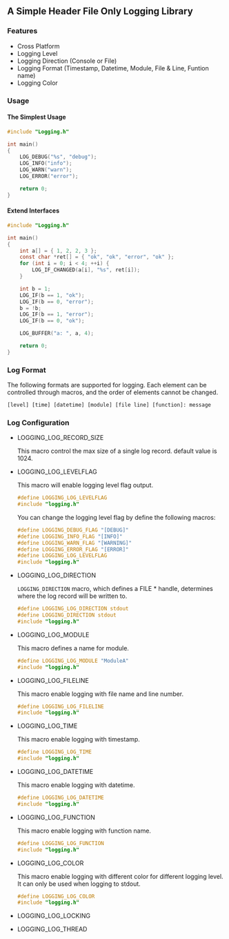 ## A Simple Header File Only Logging Library

### Features

- Cross Platform
- Logging Level
- Logging Direction (Console or File)
- Logging Format (Timestamp, Datetime, Module, File & Line, Funtion name)
- Logging Color

### Usage

#### The Simplest Usage

```C
#include "Logging.h"

int main()
{
    LOG_DEBUG("%s", "debug");
    LOG_INFO("info");
    LOG_WARN("warn");
    LOG_ERROR("error");

    return 0;
}
```

#### Extend Interfaces

```C
#include "Logging.h"

int main()
{
    int a[] = { 1, 2, 2, 3 };
    const char *ret[] = { "ok", "ok", "error", "ok" };
    for (int i = 0; i < 4; ++i) {
        LOG_IF_CHANGED(a[i], "%s", ret[i]);
    }

    int b = 1;
    LOG_IF(b == 1, "ok");
    LOG_IF(b == 0, "error");
    b = !b;
    LOG_IF(b == 1, "error");
    LOG_IF(b == 0, "ok");

    LOG_BUFFER("a: ", a, 4);

    return 0;
}
```

### Log Format

The following formats are supported for logging. Each element can be controlled through macros, and the order of elements cannot be changed.

```txt
[level] [time] [datetime] [module] [file line] [function]: message
```

### Log Configuration

- LOGGING_LOG_RECORD_SIZE
  
  This macro control the max size of a single log record. default value is 1024.

- LOGGING_LOG_LEVELFLAG

  This macro will enable logging level flag output.
  
  ```C
  #define LOGGING_LOG_LEVELFLAG
  #include "logging.h"
  ```
  
  You can change the logging level flag by define the following macros:
  
  ```C
  #define LOGGING_DEBUG_FLAG "[DEBUG]"
  #define LOGGING_INFO_FLAG "[INFO]"
  #define LOGGING_WARN_FLAG "[WARNING]"
  #define LOGGING_ERROR_FLAG "[ERROR]"
  #define LOGGING_LOG_LEVELFLAG
  #include "logging.h"
  ```

- LOGGING_LOG_DIRECTION
  
  `LOGGING_DIRECTION` macro, which defines a FILE * handle, determines where the log record will be written to.
  
  ```C
  #define LOGGING_LOG_DIRECTION stdout
  #define LOGGING_DIRECTION stdout
  #include "logging.h"
  ```

- LOGGING_LOG_MODULE  

  This macro defines a name for module.

  ```C
  #define LOGGING_LOG_MODULE "ModuleA"
  #include "logging.h"
  ```

- LOGGING_LOG_FILELINE

  This macro enable logging with file name and line number.

  ```C
  #define LOGGING_LOG_FILELINE
  #include "logging.h"
  ```
  
- LOGGING_LOG_TIME

  This macro enable logging with timestamp.

  ```C
  #define LOGGING_LOG_TIME
  #include "logging.h"
  ```
  
- LOGGING_LOG_DATETIME

  This macro enable logging with datetime.

  ```C
  #define LOGGING_LOG_DATETIME
  #include "logging.h"
  ```
  
- LOGGING_LOG_FUNCTION

  This macro enable logging with function name.

  ```C
  #define LOGGING_LOG_FUNCTION
  #include "logging.h"
  ```
  
- LOGGING_LOG_COLOR

  This macro enable logging with different color for different logging level. It can only be used when logging to stdout.
  
  ```C
  #define LOGGING_LOG_COLOR
  #include "logging.h"
  ```
  
- LOGGING_LOG_LOCKING
- LOGGING_LOG_THREAD
